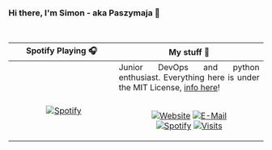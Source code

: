 ### Hi there, I'm Simon - aka Paszymaja 👋
<br />



Spotify Playing 🎧| My stuff 💾
:-------------------------:|-------
&nbsp; &nbsp; &nbsp; &nbsp; &nbsp; &nbsp; &nbsp; &nbsp; &nbsp; &nbsp; &nbsp; &nbsp; &nbsp; &nbsp; &nbsp; &nbsp; &nbsp; &nbsp; &nbsp; &nbsp; &nbsp; &nbsp; &nbsp; &nbsp; &nbsp; &nbsp; &nbsp; &nbsp; &nbsp; &nbsp; &nbsp; &nbsp; &nbsp; &nbsp; &nbsp; &nbsp; &nbsp; &nbsp; &nbsp; &nbsp; &nbsp; &nbsp; &nbsp; &nbsp; &nbsp; &nbsp; &nbsp; [![Spotify](https://novatorem-two.vercel.app/api/spotify-playing)](https://open.spotify.com/user/1197066880)<br>|<div style="text-align: justify">Junior DevOps and python enthusiast. Everything here is under the MIT License, [info here](https://choosealicense.com/licenses/mit/)!</div><br><p align="center">[![Website](https://img.shields.io/badge/website-.Me-2a8?style=flat-square&logo=safari&logoColor=white)](https://paszymaja.github.io/)</center> [![E-Mail](https://img.shields.io/badge/email-reveal-369?style=flat-square&logo=gmail&logoColor=white)](https://mailhide.io/e/7329N)<br>[![Spotify](https://img.shields.io/badge/spotify-Paszymaja-1DB954?style=flat-square&logo=spotify&logoColor=white)](https://open.spotify.com/user/1197066880) [![Visits](https://badges.pufler.dev/visits/paszymaja/paszymaja?logo=GitHub&label=github%20visits&color=blue&logoColor=white&style=flat-square)](https://github.com/paszymaja)
